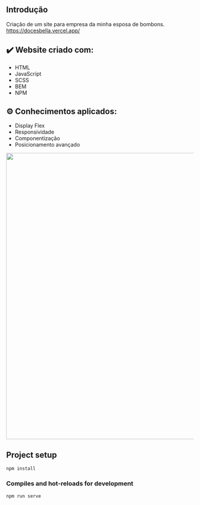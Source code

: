   ## Introdução

  Criação de um site para empresa da minha esposa de bombons.
  https://docesbella.vercel.app/
## ✔️ Website criado com:
- HTML 
- JavaScript
- SCSS
- BEM
- NPM

## :gear: Conhecimentos aplicados: 
- Display Flex
- Responsividade 
- Componentização
- Posicionamento avançado

<p align="center">
 <img width="1024" height="768 "src="/img/toreadme/gif-desktop.gif">
 </p>


## Project setup
```
npm install
```

### Compiles and hot-reloads for development
```
npm run serve
```



